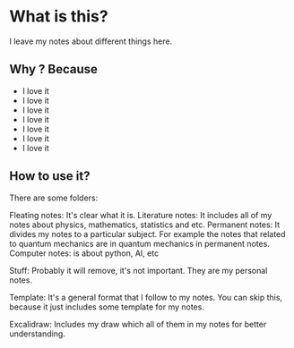 # What is this?
I leave my notes about different things here. 

## Why ? Because
 - I love it
 - I love it
 - I love it
 - I love it
 - I love it
 - I love it
 - I love it
 
 
 
 
## How to use it?
 
There are some folders:
 
Fleating notes: It's clear what it is.
Literature notes: It includes all of my notes about physics, mathematics, statistics and etc.
Permanent notes: It divides my notes to a particular subject. For example the notes that related to quantum mechanics are in quantum mechanics in permanent notes.
Computer notes: is about python, AI, etc


Stuff: Probably it will remove, it's not important. They are my personal notes.

Template: It's a general format that I follow to my notes. You can skip this, because it just includes some template for my notes.

Excalidraw: Includes my draw which all of them in my notes for better understanding.


